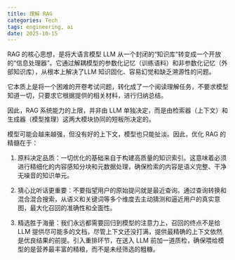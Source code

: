 ```yaml
---
title: 理解 RAG
categories: Tech
tags: engineering, ai
date: 2025-10-15
---
```


RAG 的核心思想，是将大语言模型 LLM 从一个封闭的“知识库”转变成一个开放的“信息处理器”。它通过解耦模型的参数化记忆（训练语料）和非参数化记忆（外部知识库），从根本上解决了LLM 知识固化、容易幻觉和缺乏溯源性的问题。

它本质上是将一个困难的开卷考试问题，转化成了一个阅读理解任务，不要求模型知道一切，只要求它根据提供的相关材料，进行归纳总结。

因此，RAG 系统能力的上限，并非由 LLM 单独决定，而是由检索器（上下文）和生成器（模型推理）这两大模块协同的短板所决定的。

模型可能会越来越强，但没有好的上下文，模型也只能扯淡。因此，优化 RAG 的精髓在于：

1. 原料决定品质：一切优化的基础来自于构建高质量的知识索引。这意味着必须进行精细化的内容感知分块和元数据处理，确保检索的内容是语义完整、干净无噪音的知识单元。

2. 猜心比听话更重要：不要指望用户的原始提问就是最近查询。通过查询转换和混合混合搜索，从语义和关键词等多个维度去主动猜测和逼近用户的真实意图，最大化召回的准确性和全面性。

3. 精选胜于海量：我们永远都需要回归到模型的注意力上，召回的终点不是给 LLM 提供尽可能多的文档，尽管上下文还没打满，提供最精确的上下文依然是优良结果的前提。引入重排环节，在送入 LLM 前加一道质检，确保喂给模型的是营养最丰富的精粮，而不是未经筛选的粗糠。

